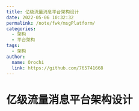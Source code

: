 ```yaml
---
title: 亿级流量消息平台架构设计
date: 2022-05-06 10:32:32
permalink: /note/fwk/msgPlatform/
categories:
  - 架构
  - 平台架构
tags:
  - 架构
author: 
  name: Orochi
  link: https://github.com/765741668
---
```

# 亿级流量消息平台架构设计
